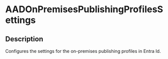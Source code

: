 
# AADOnPremisesPublishingProfilesSettings

## Description

Configures the settings for the on-premises publishing profiles in Entra Id.
